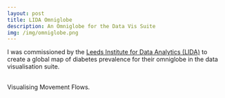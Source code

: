 ```yaml
---
layout: post
title: LIDA Omniglobe
description: An Omniglobe for the Data Vis Suite
img: /img/omniglobe.png
---
```

I was commissioned by the <a href="http://lida.leeds.ac.uk/">Leeds Institute for Data Analytics (LIDA)</a> to create a global map of diabetes prevalence for their omniglobe in the data visualisation suite.

<div class="img_row">
	<img class="col one" src="{{ site.baseurl }}/img/omniglobe.png" alt="" title=""/>
	<img class="col two" src="{{ site.baseurl }}/img/Global - Adult Diabetes Prevalence (LIDA).png" alt="" title=""/>
</div>
<div class="col three caption">
	Visualising Movement Flows.
</div>
